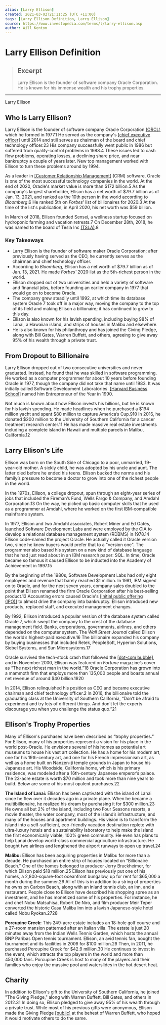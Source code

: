 ```yaml
---
alias: [Larry Ellison]
created: 2021-03-02T21:11:25 (UTC +11:00)
tags: [Larry Ellison Definition, Larry Ellison]
source: https://www.investopedia.com/terms/l/larry-ellison.asp
author: Will Kenton
---
```


# Larry Ellison Definition

> ## Excerpt
> Larry Ellison is the founder of software company Oracle Corporation. He is known for his immense wealth and his trophy properties.

---

Larry Ellison
## Who Is Larry Ellison?

Larry Ellison is the founder of software company Oracle Corporation [(ORCL)](https://www.investopedia.com/markets/quote?tvwidgetsymbol=orcl) which he formed in 1977.1 He served as the company's [[chief executive officer]](https://www.investopedia.com/terms/c/ceo.asp) until 2014 and still serves as chairman of the board and chief technology officer.23 His company successfully went public in 1986 but suffered from quality-control problems in 1988.4 These issues led to cash flow problems, operating losses, a declining share price, and near bankruptcy a couple of years later. New top management worked with Ellison to turn these problems around by 1994.

As a leader in [[Customer Relationship Management]](https://www.investopedia.com/terms/c/customer_relation_management.asp) (CRM) software, Oracle is one of the most successful technology companies in the world. At the end of 2020, Oracle's market value is more than $172 billion.5 As the company's largest shareholder, Ellison has a net worth of $79.7 billion as of Jan. 13, 2021, and ranked as the 10th person in the world according to _Bloomberg_.6 He ranked 5th on _Forbes_' list of billionaires for 2020.3 At the time of the list's publication, in April 2020, his net worth was $59 billion.

In March of 2018, Ellison founded Sensei, a wellness startup focused on hydroponic farming and vacation retreats.7 On December 28th, 2018, he was named to the board of Tesla Inc [(TSLA)](https://www.investopedia.com/markets/quote?tvwidgetsymbol=tsla).8

### Key Takeaways

-   Larry Ellison is the founder of software maker Oracle Corporation; after previously having served as the CEO, he currently serves as the chairman and chief technology officer.
-   According to _Bloomberg_, Ellison has a net worth of $79.7 billion as of Jan. 13, 2021. He made _Forbes'_ 2020 list as the 5th-richest person in the world.
-   Ellison dropped out of two universities and held a variety of software and financial jobs, before founding an earlier company in 1977 that would go on to become Oracle.
-   The company grew steadily until 1992, at which time its database system Oracle 7 took off in a major way, moving the company to the top of its field and making Ellison a billionaire; it has continued to grow to this day.
-   Ellison is also known for his lavish spending, including buying 98% of Lanai, a Hawaiian island, and strips of houses in Malibu and elsewhere.
-   He is also known for his philanthropy and has joined the Giving Pledge, along with Bill Gates, Warren Buffett, and others, agreeing to give away 95% of his wealth through a private trust.

## From Dropout to Billionaire

Larry Ellison dropped out of two consecutive universities and never graduated. Instead, he found that he was skilled in software programming. He worked as a computer programmer for about 10 years before founding Oracle in 1977, though the company did not take that name until 1983. It was initially called Software Development Laboratories. [[Harvard Business School]](https://www.investopedia.com/terms/h/harvard-business.asp) named him Entrepreneur of the Year in 1990.

Not much is known about how Ellison invests his billions, but he is known for his lavish spending. He made headlines when he purchased a $194 million yacht and spent $80 million to capture America’s Cup.910 In 2016, he donated $200 million to the University of Southern California for a cancer treatment research center.11 He has made massive real estate investments including a complete island in Hawaii and multiple parcels in Malibu, California.12 

## Larry Ellison's Life

Ellison was born on the South Side of Chicago to a poor, unmarried, 19-year-old mother. A sickly child, he was adopted by his uncle and aunt. The latter died before he ended his teens. Ellison bucked the norms and his family’s pressure to become a doctor to grow into one of the richest people in the world.

In the 1970s, Ellison, a college dropout, spun through an eight-year series of jobs that included the Fireman’s Fund, Wells Fargo & Company, and Amdahl Corporation.13 On the way, he picked up basic computer skills that he used as a programmer at Amdahl, where he worked on the first IBM-compatible mainframe system.

In 1977, Ellison and two Amdahl associates, Robert Miner and Ed Oates, launched Software Development Labs and were employed by the CIA to develop a relational database management system (RDBMS) in 1978.14 Ellison code-named the project Oracle. He actually called it Oracle version two, since he knew buyers would prefer that to a "version one". The programmer also based his system on a new kind of database language that he had just read about in an IBM research paper: SQL. In time, Oracle became so famous it caused Ellison to be inducted into the Academy of Achievement in 1997.15

By the beginning of the 1980s, Software Development Labs had only eight employees and revenue that barely reached $1 million. In 1981, IBM signed on to Oracle, and for the next seven years, company sales doubled to the point that Ellison renamed the firm Oracle Corporation after his best-selling product.13 Accounting errors caused Oracle's [[initial public offering (IPO)]](https://www.investopedia.com/terms/i/ipo.asp) to almost drive the company into bankruptcy. Ellison introduced new products, replaced staff, and executed management changes.

By 1992, Ellison introduced a popular version of the database system called Oracle 7, which swept the company to the crest of the database management field. Banks, corporations, governments, airlines, and others depended on the computer system. The _Wall Street Journal_ called Ellison the world’s highest-paid executive.16 The billionaire expanded his company by buying businesses that included Retek, PeopleSoft, Hyperion Solutions, Siebel Systems, and Sun Microsystems.17

Oracle survived the tech-stock crash that followed the [[dot-com bubble]](https://www.investopedia.com/terms/d/dotcom-bubble.asp), and in November 2000, Ellison was featured on _Fortune_ magazine’s cover as “The next richest man in the world.”18 Oracle Corporation has grown into a mammoth firm that employs more than 135,000 people and boasts annual net revenue of around $40 billion.1920

In 2014, Ellison relinquished his position as CEO and became executive chairman and chief technology officer.2 In 2016, the billionaire told the graduating class at the University of Southern California, “Don’t be afraid to experiment and try lots of different things. And don’t let the experts discourage you when you challenge the status quo.”21

## Ellison's Trophy Properties

Many of Ellison's purchases have been described as “trophy properties.” For Ellison, many of his properties represent a vision for his place in the world post-Oracle. He envisions several of his homes as potential art museums to house his vast art collection. He has a home for his modern art, one for his 19th-century art, and one for his French impressionism art, as well as a home built on Nanzen-ji temple grounds in Japan to house his Japanese art. His Woodside, California home, which is his primary residence, was modeled after a 16th-century Japanese emperor’s palace. The 23-acre estate is worth $70 million and took more than nine years to build. Below are some of his most opulent purchases.22

**The Island of Lanai:** Ellison has been captivated with the island of Lanai since he flew over it decades ago in a private plane. When he became a multibillionaire, he realized his dream by purchasing it for $300 million.23 He owns all but 2% of the island, including two Four Seasons resorts, a movie theater, the water company, most of the island’s infrastructure, and many of the houses and apartment buildings. His vision is to transform the island into a self-sufficient, eco-friendly vacation destination replete with ultra-luxury hotels and a sustainability laboratory to help make the island the first economically viable, 100% green community. He even has plans to help Lanai develop world-class commercial agriculture infrastructure. He bought two airlines and lengthened the airport runways to open up travel.24

**Malibu:** Ellison has been acquiring properties in Malibu for more than a decade. He purchased an entire strip of houses located on “Billionaire Beach.” One of the homes belonged to producer Jerry Bruckheimer, for which Ellison paid $18 million.25 Ellison has previously put one of his homes, a 2,800-square-foot oceanfront bungalow, up for rent for $65,000 a month during the summer.26 All of this is in addition to a string of properties he owns on Carbon Beach, along with an inland tennis club, an inn, and a restaurant. People close to Ellison have described his shopping spree as an investment, and he has monetized some of his properties. For instance, he and chef Nobu Matsuhisa, Robert De Niro, and film producer Meir Teper converted the historic Casa Malibu Inn into a lavish Japanese-style hotel called Nobu Ryokan.2728

**Porcupine Creek:** This 249-acre estate includes an 18-hole golf course and a 27-room mansion patterned after an Italian villa. The estate is just 20 minutes away from the Indian Wells Tennis Garden, which hosts the annual BNP Paribas Open tennis tournament. Ellison, an avid tennis fan, bought the tournament and its facilities in 2009 for $100 million.29 Then, in 2011, he purchased Porcupine Creek for $42.9 million.30 He continues to invest in the event, which attracts the top players in the world and more than 450,000 fans. Porcupine Creek is host to many of the players and their families who enjoy the massive pool and waterslides in the hot desert heat.

## Charity

In addition to Ellison's gift to the University of Southern California, he joined "The Giving Pledge," along with Warren Buffett, Bill Gates, and others in 2012.31 In doing so, Ellison pledged to give away 95% of his wealth through a private trust. While most of his previous gifts were anonymous, Ellison made the Giving Pledge [[public]](https://givingpledge.org/Pledger.aspx?id=192) at the behest of Warren Buffett, who hoped it would motivate others to do the same.
